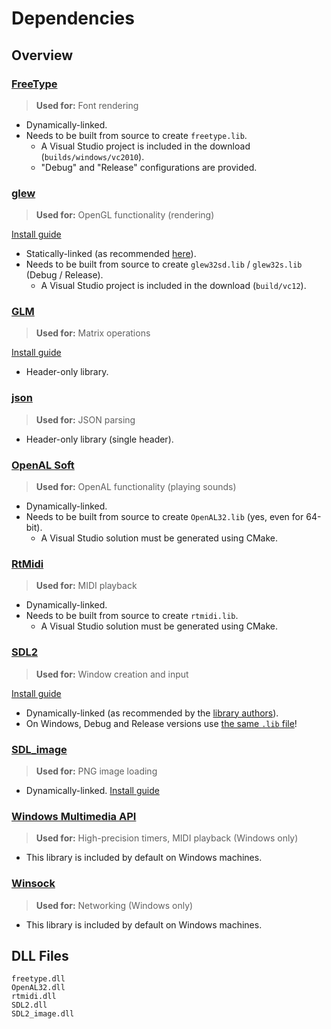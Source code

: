 # Dependencies

## Overview

### [FreeType](https://www.freetype.org/download.html)

> **Used for:** Font rendering

- Dynamically-linked.
- Needs to be built from source to create `freetype.lib`.
    - A Visual Studio project is included in the download (`builds/windows/vc2010`).
    - "Debug" and "Release" configurations are provided.

### [glew](http://glew.sourceforge.net/)

> **Used for:** OpenGL functionality (rendering)

[Install guide](https://glew.sourceforge.net/install.html)

- Statically-linked (as recommended [here](https://stackoverflow.com/a/20873711/1624459)).
- Needs to be built from source to create `glew32sd.lib` / `glew32s.lib` (Debug / Release).
    - A Visual Studio project is included in the download (`build/vc12`).

### [GLM](https://github.com/g-truc/glm)

> **Used for:** Matrix operations

[Install guide](https://github.com/g-truc/glm/blob/master/manual.md#-1-getting-started)

- Header-only library.

### [json](https://github.com/nlohmann/json)

> **Used for:** JSON parsing

- Header-only library (single header).

### [OpenAL Soft](https://github.com/kcat/openal-soft)

> **Used for:** OpenAL functionality (playing sounds)

- Dynamically-linked.
- Needs to be built from source to create `OpenAL32.lib` (yes, even for 64-bit).
    - A Visual Studio solution must be generated using CMake.

### [RtMidi](https://github.com/thestk/rtmidi)

> **Used for:** MIDI playback

- Dynamically-linked.
- Needs to be built from source to create `rtmidi.lib`.
    - A Visual Studio solution must be generated using CMake.

### [SDL2](https://github.com/libsdl-org/SDL)

> **Used for:** Window creation and input

[Install guide](https://wiki.libsdl.org/SDL2/Installation)

- Dynamically-linked (as recommended by the [library authors](https://wiki.libsdl.org/SDL2/Installation#static_linking)).
- On Windows, Debug and Release versions use [the same `.lib` file](https://wiki.libsdl.org/SDL2/Installation#windows_xpvista7810)!

### [SDL_image](https://github.com/libsdl-org/SDL_image)

> **Used for:** PNG image loading

- Dynamically-linked.
[Install guide](https://lazyfoo.net/tutorials/SDL/06_extension_libraries_and_loading_other_image_formats/windows/msvc2019/index.php)

### [Windows Multimedia API](https://docs.microsoft.com/en-us/windows/win32/multimedia/windows-multimedia-start-page)

> **Used for:** High-precision timers, MIDI playback (Windows only)

- This library is included by default on Windows machines.

### [Winsock](https://learn.microsoft.com/en-us/windows/win32/winsock/about-winsock)

> **Used for:** Networking (Windows only)

- This library is included by default on Windows machines.

## DLL Files

```
freetype.dll
OpenAL32.dll
rtmidi.dll
SDL2.dll
SDL2_image.dll
```
